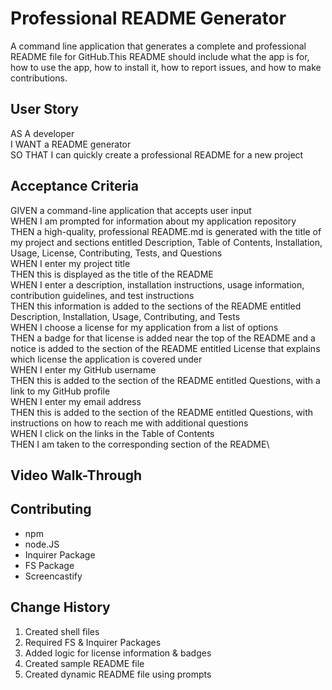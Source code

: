# Professional README Generator

A command line application that generates a complete and professional README file for GitHub.This README should include what the app is for, how to use the app, how to install it, how to report issues, and how to make contributions.

## User Story

AS A developer\
I WANT a README generator\
SO THAT I can quickly create a professional README for a new project

## Acceptance Criteria

GIVEN a command-line application that accepts user input\
WHEN I am prompted for information about my application repository\
THEN a high-quality, professional README.md is generated with the title of my project and sections entitled Description, Table of Contents, Installation, Usage, License, Contributing, Tests, and Questions\
WHEN I enter my project title\
THEN this is displayed as the title of the README\
WHEN I enter a description, installation instructions, usage information, contribution guidelines, and test instructions\
THEN this information is added to the sections of the README entitled Description, Installation, Usage, Contributing, and Tests\
WHEN I choose a license for my application from a list of options\
THEN a badge for that license is added near the top of the README and a notice is added to the section of the README entitled License that explains which license the application is covered under\
WHEN I enter my GitHub username\
THEN this is added to the section of the README entitled Questions, with a link to my GitHub profile\
WHEN I enter my email address\
THEN this is added to the section of the README entitled Questions, with instructions on how to reach me with additional questions\
WHEN I click on the links in the Table of Contents\
THEN I am taken to the corresponding section of the README\

## Video Walk-Through

## Contributing

* npm
* node.JS
* Inquirer Package
* FS Package
* Screencastify

## Change History

1. Created shell files
2. Required FS & Inquirer Packages
3. Added logic for license information & badges
4. Created sample README file
5. Created dynamic README file using prompts